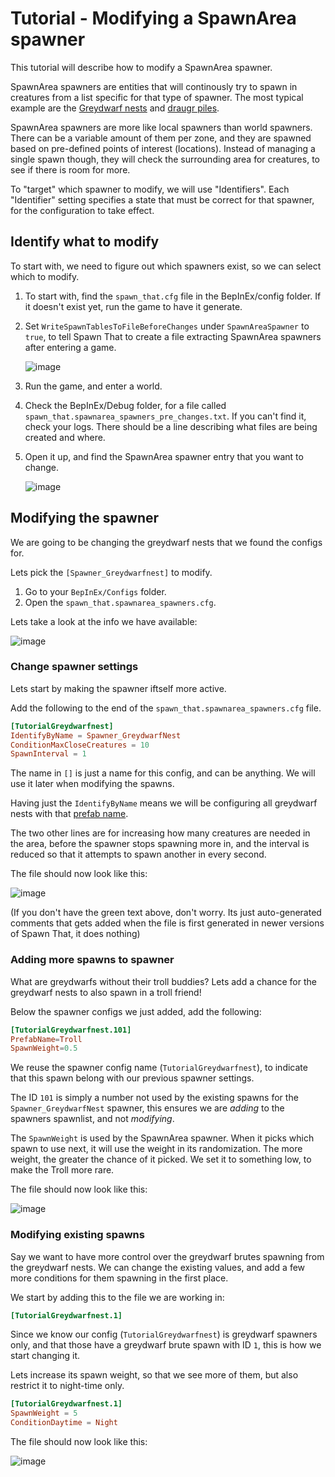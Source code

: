 # Tutorial - Modifying a SpawnArea spawner

This tutorial will describe how to modify a SpawnArea spawner.

SpawnArea spawners are entities that will continously try to spawn in creatures from a list specific for that type of spawner.
The most typical example are the [Greydwarf nests](https://valheim.fandom.com/wiki/Greydwarf_nest) and [draugr piles](https://valheim.fandom.com/wiki/Body_pile).

SpawnArea spawners are more like local spawners than world spawners. There can be a variable amount of them per zone, and they are spawned based on pre-defined points of interest (locations). Instead of managing a single spawn though, they will check the surrounding area for creatures, to see if there is room for more.

To "target" which spawner to modify, we will use "Identifiers". Each "Identifier" setting specifies a state that must be correct for that spawner, for the configuration to take effect.

## Identify what to modify

To start with, we need to figure out which spawners exist, so we can select which to modify.

1. To start with, find the `spawn_that.cfg` file in the BepInEx/config folder. If it doesn't exist yet, run the game to have it generate.

2. Set `WriteSpawnTablesToFileBeforeChanges` under `SpawnAreaSpawner` to `true`, to tell Spawn That to create a file extracting SpawnArea spawners after entering a game.

    ![image](https://user-images.githubusercontent.com/16554392/189481088-cf665859-1741-406f-bc86-ecfa3ed21f7e.png)

3. Run the game, and enter a world.

4. Check the BepInEx/Debug folder, for a file called `spawn_that.spawnarea_spawners_pre_changes.txt`. If you can't find it, check your logs. There should be a line describing what files are being created and where.

5. Open it up, and find the SpawnArea spawner entry that you want to change.

    ![image](https://user-images.githubusercontent.com/16554392/189481260-787fa1dc-8b3b-4fa6-aa9f-ffc2d7457c15.png)

## Modifying the spawner

We are going to be changing the greydwarf nests that we found the configs for.

Lets pick the `[Spawner_Greydwarfnest]` to modify.

1. Go to your `BepInEx/Configs` folder.
2. Open the `spawn_that.spawnarea_spawners.cfg`.

Lets take a look at the info we have available:

![image](https://user-images.githubusercontent.com/16554392/189481532-c3a9517d-8088-49cc-b05d-836d5c1b35ef.png)

### Change spawner settings

Lets start by making the spawner iftself more active.

Add the following to the end of the `spawn_that.spawnarea_spawners.cfg` file.

```toml
[TutorialGreydwarfnest]
IdentifyByName = Spawner_GreydwarfNest
ConditionMaxCloseCreatures = 10
SpawnInterval = 1
```

The name in `[]` is just a name for this config, and can be anything. We will use it later when modifying the spawns.

Having just the `IdentifyByName` means we will be configuring all greydwarf nests with that [prefab name](finding-prefab-names.md).

The two other lines are for increasing how many creatures are needed in the area, before the spawner stops spawning more in, and the interval is reduced so that it attempts to spawn another in every second.

The file should now look like this:

![image](https://user-images.githubusercontent.com/16554392/189481869-0117a46a-e46e-4ef0-b982-2bc72dd43816.png)

(If you don't have the green text above, don't worry. Its just auto-generated comments that gets added when the file is first generated in newer versions of Spawn That, it does nothing)

### Adding more spawns to spawner

What are greydwarfs without their troll buddies? Lets add a chance for the greydwarf nests to also spawn in a troll friend!

Below the spawner configs we just added, add the following:

```toml
[TutorialGreydwarfnest.101]
PrefabName=Troll
SpawnWeight=0.5
```

We reuse the spawner config name (`TutorialGreydwarfnest`), to indicate that this spawn belong with our previous spawner settings.

The ID `101` is simply a number not used by the existing spawns for the `Spawner_GreydwarfNest` spawner, this ensures we are *adding* to the spawners spawnlist, and not *modifying*.

The `SpawnWeight` is used by the SpawnArea spawner. When it picks which spawn to use next, it will use the weight in its randomization. The more weight, the greater the chance of it picked. We set it to something low, to make the Troll more rare.

The file should now look like this:

![image](https://user-images.githubusercontent.com/16554392/189485910-27e28bba-cdbe-47e9-8c4d-e8ceb1080d75.png)

### Modifying existing spawns

Say we want to have more control over the greydwarf brutes spawning from the greydwarf nests. We can change the existing values, and add a few more conditions for them spawning in the first place.

We start by adding this to the file we are working in:

```toml
[TutorialGreydwarfnest.1]
```

Since we know our config (`TutorialGreydwarfnest`) is greydwarf spawners only, and that those have a greydwarf brute spawn with ID `1`, this is how we start changing it.

Lets increase its spawn weight, so that we see more of them, but also restrict it to night-time only.

```toml
[TutorialGreydwarfnest.1]
SpawnWeight = 5
ConditionDaytime = Night
```

The file should now look like this:

![image](https://user-images.githubusercontent.com/16554392/189486259-835da10a-7e39-403c-af34-f1c0ac0c696b.png)

